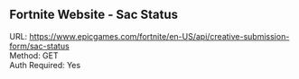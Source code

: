 ## Fortnite Website - Sac Status

URL: https://www.epicgames.com/fortnite/en-US/api/creative-submission-form/sac-status \
Method: GET \
Auth Required: Yes
